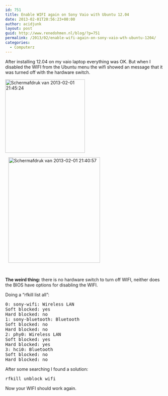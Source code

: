 ```yaml
---
id: 751
title: Enable WIFI again on Sony Vaio with Ubuntu 12.04
date: 2013-02-01T20:56:23+00:00
author: acidjunk
layout: post
guid: http://www.renedohmen.nl/blog/?p=751
permalink: /2013/02/enable-wifi-again-on-sony-vaio-wth-ubuntu-1204/
categories:
  - Computerz
---
```

After installing 12.04 on my vaio laptop everything was OK. But when I disabled the WIFI from the Ubuntu menu the wifi showed an message that it was turned off with the hardware switch.

[<img class="alignleft" alt="Schermafdruk van 2013-02-01 21:45:24" src="http://www.renedohmen.nl/blog/wp-content/uploads/2013/02/Schermafdruk-van-2013-02-01-214524.png" width="253" height="234" />](http://www.renedohmen.nl/blog/wp-content/uploads/2013/02/Schermafdruk-van-2013-02-01-214524.png)

[<img class="alignnone  wp-image-754" alt="Schermafdruk van 2013-02-01 21:40:57" src="http://www.renedohmen.nl/blog/wp-content/uploads/2013/02/Schermafdruk-van-2013-02-01-214057.png" width="291" height="336" style="padding-left:10px;" srcset="http://www.renedohmen.nl/blog/wp-content/uploads/2013/02/Schermafdruk-van-2013-02-01-214057-260x300.png 260w, http://www.renedohmen.nl/blog/wp-content/uploads/2013/02/Schermafdruk-van-2013-02-01-214057.png 364w" sizes="(max-width: 291px) 100vw, 291px" />](http://www.renedohmen.nl/blog/wp-content/uploads/2013/02/Schermafdruk-van-2013-02-01-214057.png)

&nbsp;

**The weird thing:** there is no hardware switch to turn off WIFI, neither does the BIOS have options for disabling the WIFI.

Doing a &#8220;rfkill list all&#8221;:

<pre>0: sony-wifi: Wireless LAN
Soft blocked: yes
Hard blocked: no
1: sony-bluetooth: Bluetooth
Soft blocked: no
Hard blocked: no
2: phy0: Wireless LAN
Soft blocked: yes
Hard blocked: yes
3: hci0: Bluetooth
Soft blocked: no
Hard blocked: no</pre>

After some searching I found a solution: 

<pre>rfkill unblock wifi
</pre>

Now your WIFI should work again.